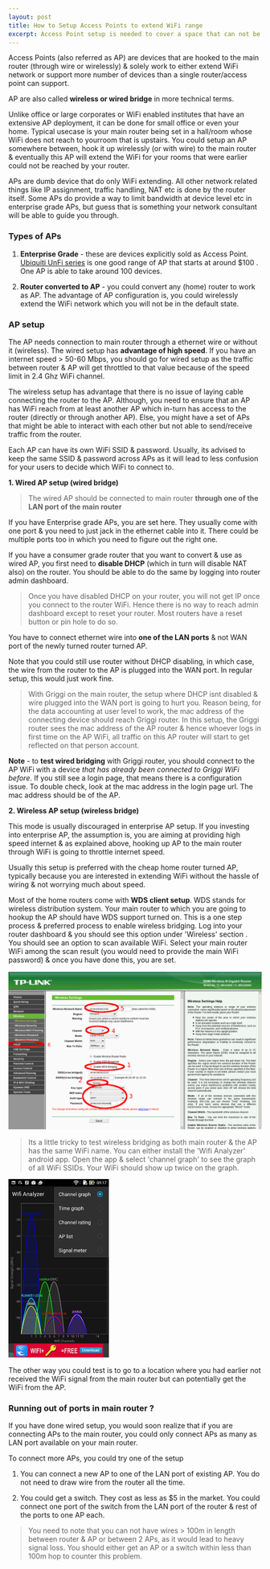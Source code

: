 ```yaml
---
layout: post
title: How to Setup Access Points to extend WiFi range
excerpt: Access Point setup is needed to cover a space that can not be entirely covered by one WiFi device alone. This blog talks about setting up Access Points with a Griggi router but steps are generic enough & will work with any router.
---
```


Access Points (also referred as AP) are devices that are hooked to the main router (through wire or wirelessly) & solely work to either extend WiFi network or support more number of devices than a single router/access point can support. 

AP are also called **wireless or wired bridge** in more technical terms. 

Unlike office or large corporates or WiFi enabled institutes that have an extensive AP deployment, it can be done for small office or even your home. Typical usecase is your main router being set in a hall/room whose WiFi does not reach to yourroom that is upstairs. You could setup an AP somewhere between, hook it up wirelessly (or with wire) to the main router & eventually this AP will extend the WiFi for your rooms that were earlier could not be reached by your router.

APs are dumb device that do only WiFi extending. All other network related things like IP assignment, traffic handling, NAT etc is done by the router itself. Some APs do provide a way to limit bandwidth at device level etc in enterprise grade APs, but guess that is something your network consultant will be able to guide you through. 

### Types of APs

1. **Enterprise Grade** - these are devices explicitly sold as Access Point. [Ubiquiti UnFi series](https://www.ubnt.com/unifi/unifi-ap/) is one good range of AP that starts at around $100 . One AP is able to take around 100 devices. 

2. **Router converted to AP** - you could convert any (home) router to work as AP. The advantage of AP configuration is, you could wirelessly extend the WiFi network which you will not be in the default state. 

### AP setup 

The AP needs connection to main router through a ethernet wire or without it (wireless). The wired setup has **advantage of high speed**. If you have an internet speed > 50-60 Mbps, you should go for wired setup as the traffic between router & AP will get throttled to that value because of the speed limit in 2.4 Ghz WiFi channel. 

The wireless setup has advantage that there is no issue of laying cable connecting the router to the AP. Although, you need to ensure that an AP has WiFi reach from at least another AP which in-turn has access to the router (directly or through another AP). Else, you might have a set of APs that might be able to interact with each other but not able to send/receive traffic from the router. 

Each AP can have its own WiFi SSID & password. Usually, its advised to keep the same SSID & password across APs as it will lead to less confusion for your users to decide which WiFi to connect to. 

**1. Wired AP setup (wired bridge)**

> The wired AP should be connected to main router **through one of the LAN port of the main router**

If you have Enterprise grade APs, you are set here. They usually come with one port & you need to just jack in the ethernet cable into it. There could be multiple ports too in which you need to figure out the right one. 

If you have a consumer grade router that you want to convert & use as wired AP, you first need to **disable DHCP** (which in turn will disable NAT also) on the router. You should be able to do the same by logging into router admin dashboard. 

> Once you have disabled DHCP on your router, you will not get IP once you connect to the router WiFi. Hence there is no way to reach admin dashboard except to reset your router. Most routers have a reset button or pin hole to do so.  

You have to connect ethernet wire into **one of the LAN ports** & not WAN port of the newly turned router turned AP.

Note that you could still use router without DHCP disabling, in which case, the wire from the router to the AP is plugged into the WAN port. In regular setup, this would just work fine. 

> With Griggi on the main router, the setup where DHCP isnt disabled & wire plugged into the WAN port is going to hurt you. Reason being, for the data accounting at user level to work, the mac address of the connecting device should reach Griggi router. In this setup, the Griggi router sees the mac address of the AP router & hence whoever logs in first time on the AP WiFi, all traffic on this AP router will start to get reflected on that person account. 

**Note** - to **test wired bridging** with Griggi router, you should connect to the AP WiFi with a device *that has already been connected to Griggi WiFi before*. If you still see a login page, that means there is a configuration issue. To double check, look at the mac address in the login page url. The mac address should be of the AP. 

**2. Wireless AP setup (wireless bridge)**

This mode is usually discouraged in enterprise AP setup. If you investing into enterprise AP, the assumption is, you are aiming at providing high speed internet & as explained above, hooking up AP to the main router through WiFi is going to throttle internet speed. 

Usually this setup is preferred with the cheap home router turned AP, typically because you are interested in extending WiFi without the hassle of wiring & not worrying much about speed. 

Most of the home routers come with **WDS client setup**. WDS stands for wireless distribution system. Your main router to which you are going to hookup the AP should have WDS support turned on. This is a one step process & preferred process to enable wireless bridging. Log into your router dashboard & you should see this option under 'Wireless' section . You should see an option to scan available WiFi. Select your main router WiFi among the scan result (you would need to provide the main WiFi password) & once you have done this, you are set.

<img src="/images/setup/wds-bridging.png" style="width:800px"/><br/>

> Its a little tricky to test wireless bridging as both main router & the AP has the same WiFi name. You can either install the 'Wifi Analyzer' android app. Open the app & select 'channel graph' to see the graph of all WiFi SSIDs. Your WiFi should show up twice on the graph.  

<img src="/images/setup/wifi-analyzer.jpg" style="width:200px"/><br/>

The other way you could test is to go to a location where you had earlier not received the WiFi signal from the main router but can potentially get the WiFi from the AP. 


### Running out of ports in main router ?

If you have done wired setup, you would soon realize that if you are connecting APs to the main router, you could only connect APs as many as LAN port available on your main router. 

To connect more APs, you could try one of the setup

1. You can connect a new AP to one of the LAN port of existing AP. You do not need to draw wire from the router all the time.

2. You could get a switch. They cost as less as $5 in the market. You could connect one port of the switch from the LAN port of the router & rest of the ports to one AP each. 

> You need to note that you can not have wires > 100m in length between router & AP or between 2 APs, as it would lead to heavy signal loss. You should either get an AP or a switch within less than 100m hop to counter this problem.
